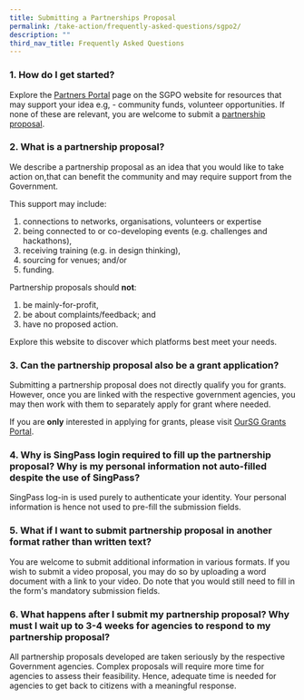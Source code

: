 ```yaml
---
title: Submitting a Partnerships Proposal
permalink: /take-action/frequently-asked-questions/sgpo2/
description: ""
third_nav_title: Frequently Asked Questions
---
```

### 1. How do I get started? 

Explore the [Partners Portal](take-action/partnersportal/) page on the SGPO website for resources that may support your idea e.g, - community funds, volunteer opportunities. If none of these are relevant, you are welcome to submit a [partnership proposal](https://go.gov.sg/takeactiontoday). 

### 2. What is a partnership proposal? 

We describe a partnership proposal as an idea that you would like to take action on,that can benefit the community and may require support from the Government. 

This support may include:

1. connections to networks, organisations, volunteers or expertise
2. being connected to or co-developing events (e.g. challenges and hackathons),
3. receiving training (e.g. in design thinking), 
4. sourcing for venues; and/or
5. funding. 

Partnership proposals should **not**: 

1. be mainly-for-profit, 
2. be about complaints/feedback; and
3. have no proposed action. 

Explore this website to discover which platforms best meet your needs.  

### 3. Can the partnership proposal also be a grant application? 

Submitting a partnership proposal does not directly qualify you for grants. However, once you are linked with the respective government agencies, you may then work with them to separately apply for grant where needed. 

If you are **only** interested in applying for grants, please visit [OurSG Grants Portal](www.oursggrants.gov.sg). 

### 4. Why is SingPass login required to fill up the partnership proposal? Why is my personal information not auto-filled despite the use of SingPass? 

SingPass log-in is used purely to authenticate your identity. Your personal information is hence not used to pre-fill the submission fields. 

### 5. What if I want to submit partnership proposal in another format rather than written text? 

You are welcome to submit additional information in various formats. If you wish to submit a video proposal, you may do so by uploading a word document with a link to your video. Do note that you would still need to fill in the form's mandatory submission fields. 

### 6. What happens after I submit my partnership proposal? Why must I wait up to 3-4 weeks for agencies to respond to my partnership proposal? 

All partnership proposals developed are taken seriously by the respective Government agencies. Complex proposals will require more time for agencies to assess their feasibility. Hence, adequate time is needed for agencies to get back to citizens with a meaningful response.